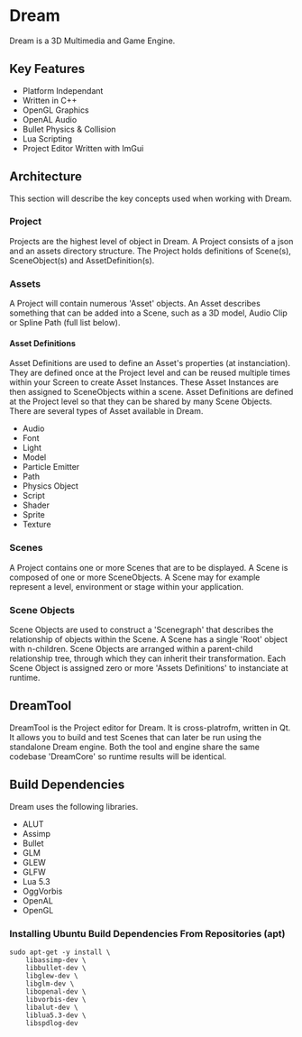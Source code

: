 # Dream
Dream is a 3D Multimedia and Game Engine.

## Key Features
* Platform Independant
* Written in C++
* OpenGL Graphics
* OpenAL Audio
* Bullet Physics & Collision
* Lua Scripting
* Project Editor Written with ImGui

## Architecture
This section will describe the key concepts used when working with Dream.

### Project
Projects are the highest level of object in Dream.  A Project consists of a json and an
assets directory structure. The Project holds definitions of Scene(s), SceneObject(s) and
AssetDefinition(s).

### Assets
A Project will contain numerous 'Asset' objects. An Asset describes something that can
be added into a Scene, such as a 3D model, Audio Clip or Spline Path (full list below).

#### Asset Definitions
Asset Definitions are used to define an Asset's properties (at instanciation).
They are defined once at the Project level and can be reused multiple times within
your Screen to create Asset Instances. These Asset Instances are then assigned to
SceneObjects within a scene. Asset Definitions are defined at the Project level so that they
can be shared by many Scene Objects. There are several types of Asset available in Dream.

* Audio
* Font
* Light
* Model
* Particle Emitter
* Path
* Physics Object
* Script
* Shader
* Sprite
* Texture

### Scenes
A Project contains one or more Scenes that are to be displayed. A Scene is composed of one
or more SceneObjects. A Scene may for example represent a level, environment or stage within
your application.

### Scene Objects
Scene Objects are used to construct a 'Scenegraph' that describes the relationship of objects
within the Scene. A Scene has a single 'Root' object with n-children. Scene Objects are
arranged within a parent-child relationship tree, through which they can inherit their transformation.
Each Scene Object is assigned zero or more 'Assets Definitions' to instanciate at runtime.

## DreamTool
DreamTool is the Project editor for Dream. It is cross-platrofm, written in Qt. It allows you to build
and test Scenes that can later be run using the standalone Dream engine. Both the tool and engine
share the same codebase 'DreamCore' so runtime results will be identical.

## Build Dependencies
Dream uses the following libraries.

* ALUT
* Assimp
* Bullet
* GLM
* GLEW
* GLFW
* Lua 5.3
* OggVorbis
* OpenAL
* OpenGL

### Installing Ubuntu Build Dependencies From Repositories (apt)
```
sudo apt-get -y install \
    libassimp-dev \
    libbullet-dev \
    libglew-dev \
    libglm-dev \
    libopenal-dev \
    libvorbis-dev \
    libalut-dev \
    liblua5.3-dev \
    libspdlog-dev
```
